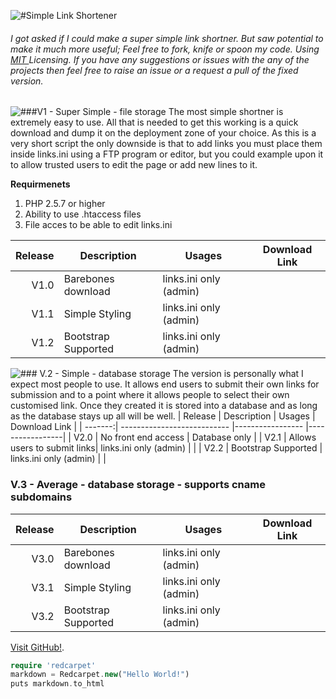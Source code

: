 ![#Simple Link Shortener](http://puu.sh/9Ym1a/3ebd4c8fca.png)
###### I got asked if I could make a super simple link shortner. But saw potential to make it much more useful; Feel free to fork, knife or spoon my code.  Using [MIT ](http://opensource.org/licenses/MIT) Licensing. If you have any suggestions or issues with the any of the projects then feel free to raise an issue or a request a pull of the fixed version.


![###V1 - Super Simple - file storage](http://puu.sh/9Yniy/b71d20e1ee.png)
The most simple shortner is extremely easy to use. All that is needed to get this working is a quick download and dump it on the deployment zone of your choice. As this is a very short script the only downside is that to add links you must place them inside links.ini using a FTP program or editor, but you could example upon it to allow trusted users to edit the page or add new lines to it.

**Requirmenets**

1. PHP 2.5.7 or higher
2. Ability to use .htaccess files
3. File acces to be able to edit links.ini


| Release | Description                 | Usages                 | Download Link   | 
| -------:| --------------------------- |-----------------       |-----------------|
| V1.0    | Barebones download          | links.ini only (admin) |                 |
| V1.1    | Simple Styling              | links.ini only (admin) |                 |
| V1.2    | Bootstrap Supported         | links.ini only (admin) |                 |

![### V.2 - Simple - database storage](http://puu.sh/9YoVJ/4395ce7be1.png)
The version is personally what I expect most people to use. It allows end users to submit their own links for submission and to a point where it allows people to select their own customised link. Once they created it is stored into a database and as long as the database stays up all will be well.
| Release | Description                 | Usages                 | Download Link   | 
| -------:| --------------------------- |-----------------       |-----------------|
| V2.0    | No front end access         | Database only          |
| V2.1    | Allows users to submit links| links.ini only (admin) |                 |
| V2.2    | Bootstrap Supported         | links.ini only (admin) |                 |

### V.3 - Average - database storage - supports cname subdomains

| Release | Description                 | Usages                 | Download Link   | 
| -------:| --------------------------- |-----------------       |-----------------|
| V3.0    | Barebones download          | links.ini only (admin) |                 |
| V3.1    | Simple Styling              | links.ini only (admin) |                 |
| V3.2    | Bootstrap Supported         | links.ini only (admin) |                 | 


[Visit GitHub!](www.github.com).

```php
require 'redcarpet'
markdown = Redcarpet.new("Hello World!")
puts markdown.to_html
```
